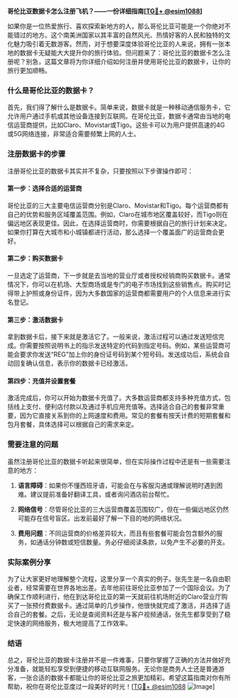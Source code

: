 **哥伦比亚数据卡怎么注册飞机？——一份详细指南[[TG💪+ @esim1088](https://t.me/s/esim1088)]**

如果你是一位热爱旅行、喜欢探索新地方的人，那么哥伦比亚可能是一个你绝对不能错过的地方。这个南美洲国家以其丰富的自然风光、热情好客的人民和独特的文化魅力吸引着无数游客。然而，对于想要深度体验哥伦比亚的人来说，拥有一张本地的数据卡无疑能大大提升你的旅行体验。但问题来了：哥伦比亚的数据卡怎么注册呢？别急，这篇文章将为你详细介绍如何注册并使用哥伦比亚的数据卡，让你的旅行更加顺畅。

### 什么是哥伦比亚的数据卡？

首先，我们得了解什么是数据卡。简单来说，数据卡就是一种移动通信服务卡，它允许用户通过手机或其他设备连接到互联网。在哥伦比亚，数据卡通常由当地的电信运营商提供，比如Claro、Movistar或Tigo。这些卡可以为用户提供高速的4G或5G网络连接，非常适合需要频繁上网的人士。

### 注册数据卡的步骤

注册哥伦比亚的数据卡其实并不复杂，只要按照以下步骤操作即可：

#### 第一步：选择合适的运营商

哥伦比亚的三大主要电信运营商分别是Claro、Movistar和Tigo。每个运营商都有自己的优势和服务区域覆盖范围。例如，Claro在城市地区覆盖较好，而Tigo则在偏远地区表现更佳。因此，在选择运营商时，你需要根据自己的旅行计划来决定。如果你打算在大城市和小城镇都进行活动，那么选择一个覆盖面广的运营商会更好。

#### 第二步：购买数据卡

一旦选定了运营商，下一步就是去当地的营业厅或者授权经销商购买数据卡。通常情况下，你可以在机场、大型商场或是专门的电子市场找到这些销售点。购买时记得带上护照或身份证件，因为大多数国家的运营商都需要用户的个人信息来进行实名登记。

#### 第三步：激活数据卡

拿到数据卡后，接下来就是激活它了。一般来说，激活过程可以通过发送短信完成。你需要按照说明书上的指示发送特定的代码到指定号码。例如，某些运营商可能会要求你发送“REG”加上你的身份证号码到某个短号码。发送成功后，系统会自动回复确认信息，表示你的数据卡已经激活。

#### 第四步：充值并设置套餐

激活完成后，你可以开始为数据卡充值了。大多数运营商都支持多种充值方式，包括线上支付、便利店付款以及通过手机应用充值等。选择适合自己的套餐非常重要，因为它直接关系到你的上网速度和费用。常见的套餐有按天计费的短期套餐和包月套餐，具体选择可以根据自己的需求来定。

### 需要注意的问题

虽然注册哥伦比亚的数据卡听起来很简单，但在实际操作过程中还是有一些需要注意的地方：

1. **语言障碍**：如果你不懂西班牙语，可能会在与客服沟通或理解说明时遇到困难。建议提前准备好翻译工具，或者询问酒店前台帮忙。
   
2. **网络信号**：尽管哥伦比亚的三大运营商覆盖范围较广，但在一些偏远地区仍然可能存在信号盲区。出发前最好了解一下目的地的网络状况。

3. **费用问题**：不同运营商的价格差异较大，而且有些套餐可能会包含额外的服务，如通话分钟数或短信数量。务必仔细阅读条款，以免产生不必要的开支。

### 实际案例分享

为了让大家更好地理解整个流程，这里分享一个真实的例子。张先生是一名自由职业者，经常需要在世界各地出差。去年他前往哥伦比亚参加了一个国际会议。为了确保工作顺利进行，他在到达哥伦比亚的第一天就前往机场附近的Claro营业厅购买了一张预付费数据卡。通过简单的几步操作，他很快就完成了激活，并选择了适合自己的套餐。之后，无论是查阅资料还是与客户视频通话，张先生都享受到了稳定快速的网络服务，极大地提高了工作效率。

### 结语

总之，哥伦比亚的数据卡注册并不是一件难事，只要你掌握了正确的方法并做好充分准备，就能轻松享受到便捷的移动互联网服务。无论你是商务人士还是普通游客，一张合适的数据卡都能让你的哥伦比亚之旅更加精彩。希望这篇指南对你有所帮助，祝你在哥伦比亚度过一段美好的时光！[[TG💪+ @esim1088](https://t.me/s/esim1088) ![Image](https://i.postimg.cc/4NQfJmqS/Snipaste-2025-05-13-00-14-12.png)]